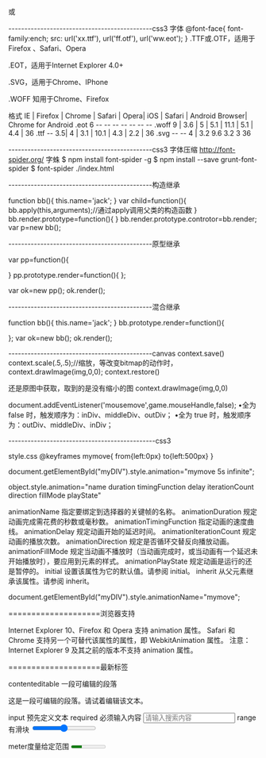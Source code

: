 
<meta name="format-detection" content="telephone=no" />
<meta name="format-detection" content="email=no" />
<meta name="format-detection" content="adress=no"  />

或
<meta name="format-detection" content="telephone=no,email=no,adress=no" />

---------------------------------------------css3 字体
@font-face{
	font-family:ench;
	src: url('xx.ttf'),
		url('ff.otf'),
		url('ww.eot');
}
.TTF或.OTF，适用于Firefox 、Safari、Opera

.EOT，适用于Internet Explorer 4.0+

.SVG，适用于Chrome、IPhone

.WOFF 知用于Chrome、Firefox



格式	IE	| Firefox	| Chrome	| Safari	| Opera| 	iOS | Safari	| Android Browser| 	Chrome for Android
.eot	6	--	--	--	--	--	--	--
.woff	9	| 3.6	|   5	  |   5.1	 |    11.1	| 5.1	     |     4.4	|  36
.ttf	--	3.5| 	4 | 	3.1 | 	10.1 	| 	4.3		|  	2.2		| 	36
.svg	--	--	4	| 	3.2		9.6		3.2		3		36


---------------------------------------------css3 字体压缩
http://font-spider.org/
字蛛
$ npm install font-spider -g 
$ npm install --save grunt-font-spider
$ font-spider ./index.html

---------------------------------------------构造继承

function bb(){
	this.name='jack';
}
var child=function(){
	bb.apply(this,arguments);//通过apply调用父类的构造函数
}
bb.render.prototype=function(){
}
bb.render.prototype.controtor=bb.render;
var p=new bb();

---------------------------------------------原型继承

var pp=function(){

}
pp.prototype.render=function(){
};

var ok=new pp();
ok.render();

---------------------------------------------混合继承

function bb(){
	this.name='jack';
}
bb.prototype.render=function(){

};
var ok=new bb();
ok.render();


---------------------------------------------canvas 
context.save()
context.scale(.5,.5);//缩放，等改变bitmap的动作时，
context.drawImage(img,0,0);
context.restore()

还是原图中获取，取到的是没有缩小的图
context.drawImage(img,0,0)


document.addEventListener('mousemove',game.mouseHandle,false);
•全为 false 时，触发顺序为：inDiv、middleDiv、outDiv；
•全为 true 时，触发顺序为：outDiv、middleDiv、inDiv；



----------------------------------------------css3

style.css
@keyframes mymove{
	from{left:0px}
	to{left:500px}
}


document.getElementById("myDIV").style.animation="mymove 5s infinite";


object.style.animation="name duration timingFunction delay iterationCount direction fillMode playState"

animationName	指定要绑定到选择器的关键帧的名称。
animationDuration	规定动画完成需花费的秒数或毫秒数。
animationTimingFunction	指定动画的速度曲线。
animationDelay	规定动画开始的延迟时间。
animationIterationCount	规定动画的播放次数。
animationDirection	规定是否循环交替反向播放动画。
animationFillMode	规定当动画不播放时（当动画完成时，或当动画有一个延迟未开始播放时），要应用到元素的样式。
animationPlayState	规定动画是运行的还是暂停的。
initial	设置该属性为它的默认值。请参阅 initial。
inherit	从父元素继承该属性。请参阅 inherit。


document.getElementById("myDIV").style.animationName="mymove";


====================浏览器支持

Internet Explorer 10、Firefox 和 Opera 支持 animation 属性。
Safari 和 Chrome 支持另一个可替代该属性的属性，即 WebkitAnimation 属性。
注意：Internet Explorer 9 及其之前的版本不支持 animation 属性。

====================最新标签

contenteditable 一段可编辑的段落
<p contenteditable="true">这是一段可编辑的段落。请试着编辑该文本。</p>

input 预先定义文本
required 必须输入内容
<input placeholder='请输入搜索内容'  required="required" />
 range有滑块
 <input type='range' />

meter度量给定范围
<meter value="3" min="0" max="10">十分之三</meter>








